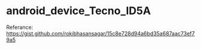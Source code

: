 # android_device_Tecno_ID5A
Referance: https://gist.github.com/rokibhasansagar/15c8e728d94a6bd35a687aac73ef79a5

